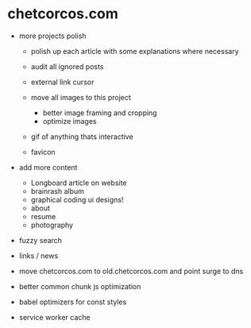 # chetcorcos.com

- more projects polish
	- polish up each article with some explanations where necessary
	- audit all ignored posts
	- external link cursor

	- move all images to this project
		- better image framing and cropping
		- optimize images
	- gif of anything thats interactive
	- favicon

- add more content
	- Longboard article on website
	- brainrash album
	- graphical coding ui designs!
	- about
	- resume
	- photography

- fuzzy search
- links / news

- move chetcorcos.com to old.chetcorcos.com and point surge to dns

- better common chunk js optimization
- babel optimizers for const styles
- service worker cache
